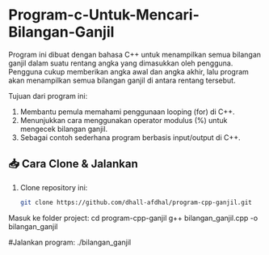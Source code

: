 # Program-c-Untuk-Mencari-Bilangan-Ganjil
Program ini dibuat dengan bahasa C++ untuk menampilkan semua bilangan ganjil dalam suatu rentang angka yang dimasukkan oleh pengguna. Pengguna cukup memberikan angka awal dan angka akhir, lalu program akan menampilkan semua bilangan ganjil di antara rentang tersebut.

Tujuan dari program ini:

1. Membantu pemula memahami penggunaan looping (for) di C++.
2. Menunjukkan cara menggunakan operator modulus (%) untuk mengecek bilangan ganjil.
3. Sebagai contoh sederhana program berbasis input/output di C++.


## 📥 Cara Clone & Jalankan

1. Clone repository ini:
   ```sh
   git clone https://github.com/dhall-afdhal/program-cpp-ganjil.git
   
Masuk ke folder project:
cd program-cpp-ganjil
g++ bilangan_ganjil.cpp -o bilangan_ganjil

#Jalankan program:
./bilangan_ganjil
